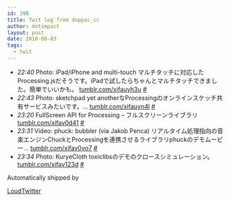 ```yaml
---
id: 390
title: Twit log from doppac_cc
author: dotimpact
layout: post
date: 2010-06-03
tags:
  - twit
---
```

<ul class="loudtwitter">
  <li>
    <em>22:40</em> Photo: iPad/iPhone and multi-touch マルチタッチに対応したProcessing.jsだそうです。iPadで試したらちゃんとマルチタッチできました。簡単でいいかも。 <a href="http://tumblr.com/xifauyh3u">tumblr.com/xifauyh3u</a> <a href="http://twitter.com/doppac_cc/statuses/15251844281">#</a>
  </li>
  <li>
    <em>22:43</em> Photo: sketchpad yet anotherなProcessingのオンラインスケッチ共有サービスみたいです。&#8230; <a href="http://tumblr.com/xifauyn4l">tumblr.com/xifauyn4l</a> <a href="http://twitter.com/doppac_cc/statuses/15252062616">#</a>
  </li>
  <li>
    <em>23:20</em> FullScreen API for Processing &#8211; フルスクリーンライブラリ <a href="http://tumblr.com/xifav0d41">tumblr.com/xifav0d41</a> <a href="http://twitter.com/doppac_cc/statuses/15254410308">#</a>
  </li>
  <li>
    <em>23:31</em> Video: phuck: bubbler (via Jakob Penca) リアルタイム処理指向の音楽エンジンChuckとProcessingを連携させるライブラリphuckのデモムービー&#8230; <a href="http://tumblr.com/xifav0vo7">tumblr.com/xifav0vo7</a> <a href="http://twitter.com/doppac_cc/statuses/15255124388">#</a>
  </li>
  <li>
    <em>23:34</em> Photo: KuryeCloth toxiclibsのデモのクロースシミュレーション。 <a href="http://tumblr.com/xifav123d">tumblr.com/xifav123d</a> <a href="http://twitter.com/doppac_cc/statuses/15255372194">#</a>
  </li>
</ul>Automatically shipped by 

[LoudTwitter][1]

 [1]: http://www.loudtwitter.com
